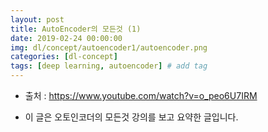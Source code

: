 ```yaml
---
layout: post
title: AutoEncoder의 모든것 (1)
date: 2019-02-24 00:00:00
img: dl/concept/autoencoder1/autoencoder.png
categories: [dl-concept] 
tags: [deep learning, autoencoder] # add tag
---
```


+ 출처 : https://www.youtube.com/watch?v=o_peo6U7IRM

+ 이 글은 오토인코더의 모든것 강의를 보고 요약한 글입니다.


